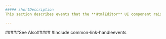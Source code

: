 ```yaml
---
##### shortDescription
This section describes events that the **HtmlEditor** UI component raises.

---
```

#####See Also#####
#include common-link-handleevents
